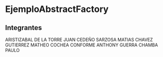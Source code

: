 # EjemploAbstractFactory
## Integrantes
ARISTIZABAL DE LA TORRE JUAN 
CEDEÑO SARZOSA MATIAS 
CHAVEZ GUTIERREZ MATHEO
COCHEA CONFORME ANTHONY 
GUERRA CHAMBA PAULO
